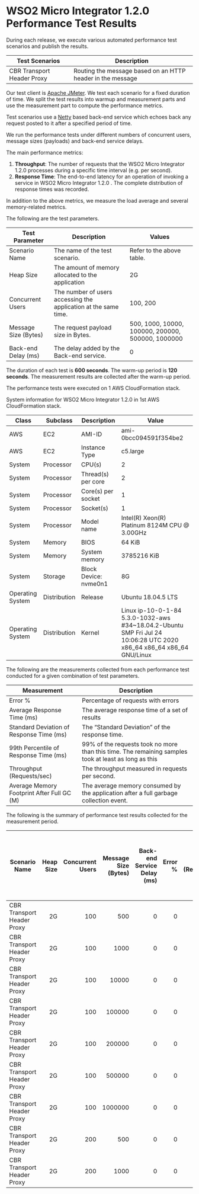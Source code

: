 # WSO2 Micro Integrator 1.2.0 Performance Test Results

During each release, we execute various automated performance test scenarios and publish the results.

| Test Scenarios | Description |
| --- | --- |
| CBR Transport Header Proxy | Routing the message based on an HTTP header in the message |

Our test client is [Apache JMeter](https://jmeter.apache.org/index.html). We test each scenario for a fixed duration of
time. We split the test results into warmup and measurement parts and use the measurement part to compute the
performance metrics.

Test scenarios use a [Netty](https://netty.io/) based back-end service which echoes back any request
posted to it after a specified period of time.

We run the performance tests under different numbers of concurrent users, message sizes (payloads) and back-end service
delays.

The main performance metrics:

1. **Throughput**: The number of requests that the WSO2 Micro Integrator 1.2.0 processes during a specific time interval (e.g. per second).
2. **Response Time**: The end-to-end latency for an operation of invoking a service in WSO2 Micro Integrator 1.2.0 . The complete distribution of response times was recorded.

In addition to the above metrics, we measure the load average and several memory-related metrics.

The following are the test parameters.

| Test Parameter | Description | Values |
| --- | --- | --- |
| Scenario Name | The name of the test scenario. | Refer to the above table. |
| Heap Size | The amount of memory allocated to the application | 2G |
| Concurrent Users | The number of users accessing the application at the same time. | 100, 200 |
| Message Size (Bytes) | The request payload size in Bytes. | 500, 1000, 10000, 100000, 200000, 500000, 1000000 |
| Back-end Delay (ms) | The delay added by the Back-end service. | 0 |

The duration of each test is **600 seconds**. The warm-up period is **120 seconds**.
The measurement results are collected after the warm-up period.

The performance tests were executed on 1 AWS CloudFormation stack.


System information for WSO2 Micro Integrator 1.2.0 in 1st AWS CloudFormation stack.

| Class | Subclass | Description | Value |
| --- | --- | --- | --- |
| AWS | EC2 | AMI-ID | ami-0bcc094591f354be2 |
| AWS | EC2 | Instance Type | c5.large |
| System | Processor | CPU(s) | 2 |
| System | Processor | Thread(s) per core | 2 |
| System | Processor | Core(s) per socket | 1 |
| System | Processor | Socket(s) | 1 |
| System | Processor | Model name | Intel(R) Xeon(R) Platinum 8124M CPU @ 3.00GHz |
| System | Memory | BIOS | 64 KiB |
| System | Memory | System memory | 3785216 KiB |
| System | Storage | Block Device: nvme0n1 | 8G |
| Operating System | Distribution | Release | Ubuntu 18.04.5 LTS |
| Operating System | Distribution | Kernel | Linux ip-10-0-1-84 5.3.0-1032-aws #34~18.04.2-Ubuntu SMP Fri Jul 24 10:06:28 UTC 2020 x86_64 x86_64 x86_64 GNU/Linux |


The following are the measurements collected from each performance test conducted for a given combination of
test parameters.

| Measurement | Description |
| --- | --- |
| Error % | Percentage of requests with errors |
| Average Response Time (ms) | The average response time of a set of results |
| Standard Deviation of Response Time (ms) | The “Standard Deviation” of the response time. |
| 99th Percentile of Response Time (ms) | 99% of the requests took no more than this time. The remaining samples took at least as long as this |
| Throughput (Requests/sec) | The throughput measured in requests per second. |
| Average Memory Footprint After Full GC (M) | The average memory consumed by the application after a full garbage collection event. |

The following is the summary of performance test results collected for the measurement period.

|  Scenario Name | Heap Size | Concurrent Users | Message Size (Bytes) | Back-end Service Delay (ms) | Error % | Throughput (Requests/sec) | Average Response Time (ms) | Standard Deviation of Response Time (ms) | 99th Percentile of Response Time (ms) | WSO2 Micro Integrator 1.2.0 GC Throughput (%) | Average WSO2 Micro Integrator 1.2.0 Memory Footprint After Full GC (M) |
|---|---:|---:|---:|---:|---:|---:|---:|---:|---:|---:|---:|
|  CBR Transport Header Proxy | 2G | 100 | 500 | 0 | 0 | 4221.31 | 23.62 | 38.78 | 106 | 90.82 | 277.652 |
|  CBR Transport Header Proxy | 2G | 100 | 1000 | 0 | 0 | 4204.72 | 23.71 | 40.05 | 107 | N/A | N/A |
|  CBR Transport Header Proxy | 2G | 100 | 10000 | 0 | 0 | 3605.19 | 27.65 | 26.63 | 111 | N/A | N/A |
|  CBR Transport Header Proxy | 2G | 100 | 100000 | 0 | 0 | 1503.35 | 66.33 | 30.19 | 147 | N/A | N/A |
|  CBR Transport Header Proxy | 2G | 100 | 200000 | 0 | 0 | 958.86 | 103.92 | 25.5 | 183 | N/A | N/A |
|  CBR Transport Header Proxy | 2G | 100 | 500000 | 0 | 0 | 143.13 | 697.58 | 462.52 | 1567 | N/A | N/A |
|  CBR Transport Header Proxy | 2G | 100 | 1000000 | 0 | 0 | 46.31 | 2151.98 | 224.31 | 2751 | N/A | N/A |
|  CBR Transport Header Proxy | 2G | 200 | 500 | 0 | 0 | 4309.46 | 46.32 | 53.34 | 155 | N/A | N/A |
|  CBR Transport Header Proxy | 2G | 200 | 1000 | 0 | 0 | 2118.02 | 94.35 | 389.48 | 3183 | N/A | N/A |
